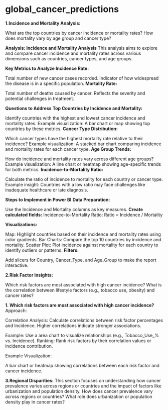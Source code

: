 # global_cancer_predictions
**1.Incidence and Mortality Analysis:**

What are the top countries by cancer incidence or mortality rates?
How does mortality vary by age group and cancer type?

**Analysis: Incidence and Mortality Analysis**
This analysis aims to explore and compare cancer incidence and mortality rates across various dimensions such as countries, cancer types, and age groups.

**Key Metrics to Analyze
Incidence Rate:**

Total number of new cancer cases recorded.
Indicator of how widespread the disease is in a specific population.
**Mortality Rate:**

Total number of deaths caused by cancer.
Reflects the severity and potential challenges in treatment.

**Questions to Address**
**Top Countries by Incidence and Mortality:**

Identify countries with the highest and lowest cancer incidence and mortality rates.
Example visualization: A bar chart or map showing top countries by these metrics.
**Cancer Type Distribution:**

Which cancer types have the highest mortality rate relative to their incidence?
Example visualization: A stacked bar chart comparing incidence and mortality rates for each cancer type.
**Age Group Trends:**

How do incidence and mortality rates vary across different age groups?
Example visualization: A line chart or heatmap showing age-specific trends for both metrics.
**Incidence-to-Mortality Ratio:**

Calculate the ratio of incidence to mortality for each country or cancer type.
Example insight: Countries with a low ratio may face challenges like inadequate healthcare or late diagnosis.

**Steps to Implement in Power BI**
**Data Preparation:**

Use the Incidence and Mortality columns as key measures.
**Create calculated fields:**
Incidence-to-Mortality Ratio: Ratio = Incidence / Mortality

**Visualizations:**

Map: Highlight countries based on their incidence and mortality rates using color gradients.
Bar Charts: Compare the top 10 countries by incidence and mortality.
Scatter Plot: Plot incidence against mortality for each country to identify outliers or patterns.
**Filters:**

Add slicers for Country, Cancer_Type, and Age_Group to make the report interactive.



**2.Risk Factor Insights:**

Which risk factors are most associated with high cancer incidence?
What is the correlation between lifestyle factors (e.g., tobacco use, obesity) and cancer rates?

**1. Which risk factors are most associated with high cancer incidence?**
Approach:

Correlation Analysis:
Calculate correlations between risk factor percentages and Incidence. Higher correlations indicate stronger associations.

Example: Use a area chart to  visualize relationships (e.g., Tobacco_Use_% vs. Incidence).
Ranking:
Rank risk factors by their correlation values or incidence contribution.

Example Visualization:

A bar chart or heatmap showing correlations between each risk factor and cancer incidence.

**3.Regional Disparities:** This section focuses on understanding how cancer prevalence varies across regions or countries and the impact of factors like urbanization and population density. 
How does cancer prevalence vary across regions or countries?
What role does urbanization or population density play in cancer rates?

